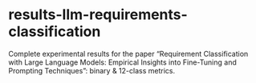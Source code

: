 # results-llm-requirements-classification
Complete experimental results for the paper “Requirement Classification with Large Language Models: Empirical Insights into Fine-Tuning and Prompting Techniques”: binary &amp; 12-class metrics.
